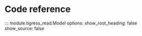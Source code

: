 # Code reference
::: module.tigress_read.Model
    options:
      show_root_heading: false
      show_source: false
